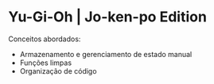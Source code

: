 # Yu-Gi-Oh | Jo-ken-po Edition

Conceitos abordados:

- Armazenamento e gerenciamento de estado manual
- Funções limpas
- Organização de código
